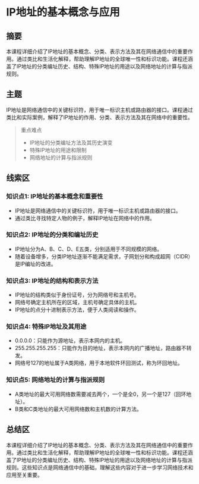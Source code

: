 # IP地址的基本概念与应用

## 摘要

本课程详细介绍了IP地址的基本概念、分类、表示方法及其在网络通信中的重要作用。通过类比和生活化解释，帮助理解IP地址的全球唯一性和标识功能。课程还涵盖了IP地址的分类编址历史、结构、特殊IP地址的用途以及网络地址的计算与指派规则。

## 主题

IP地址是网络通信中的关键标识符，用于唯一标识主机或路由器的接口。课程通过类比和实际案例，解释了IP地址的作用、分类、表示方法及其在网络中的重要性。

> 重点难点
>
> - IP地址的分类编址方法及其历史演变
> - 特殊IP地址的用途和限制
> - 网络地址的计算与指派规则

## 线索区

### 知识点1: IP地址的基本概念和重要性
- IP地址是网络通信中的关键标识符，用于唯一标识主机或路由器的接口。
- 通过类比寻找特定人物的例子，解释IP地址在网络中的作用。

### 知识点2: IP地址的分类和编址历史
- IP地址分为A、B、C、D、E五类，分别适用于不同规模的网络。
- 随着设备增多，分类IP地址逐渐不能满足需求，子网划分和构成超网（CIDR）是IP编址的改进。

### 知识点3: IP地址的结构和表示方法
- IP地址的结构类似于身份证号，分为网络号和主机号。
- 网络号确定主机所在的区域，主机号确定具体的主机。
- IP地址的点分十进制表示方法，便于人类阅读和操作。

### 知识点4: 特殊IP地址及其用途
- 0.0.0.0：只能作为源地址，表示本网内的主机。
- 255.255.255.255：只能作为目的地址，表示本网内的广播地址，路由器不转发。
- 网络号127的地址属于A类网络，用于本地软件环回测试，称为环回地址。

### 知识点5: 网络地址的计算与指派规则
- A类地址的最大可用网络数需要减去两个，一个是全0，另一个是127（回环地址）。
- B类和C类地址的最大可用网络数和主机数的计算方法。

## 总结区

本课程详细介绍了IP地址的基本概念、分类、表示方法及其在网络通信中的重要作用。通过类比和生活化解释，帮助理解IP地址的全球唯一性和标识功能。课程还涵盖了IP地址的分类编址历史、结构、特殊IP地址的用途以及网络地址的计算与指派规则。这些知识点是网络通信中的基础，理解这些内容对于进一步学习网络技术和应用至关重要。